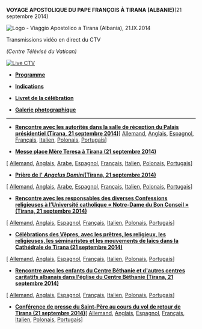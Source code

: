 **VOYAGE APOSTOLIQUE DU PAPE FRANÇOIS À TIRANA (ALBANIE)**(21 septembre 2014)

![Logo - Viaggio Apostolico a Tirana (Albania), 21.IX.2014](/content/dam/francesco/images/travels/2014/img/logo-albania2014.jpg)

Transmissions vidéo en direct du CTV

*(Centre Télévisé du Vatican)*

[![Live CTV](http://w2.vatican.va/content/dam/francesco/images/img/player.jpg)](http://www.ctv.va/content/ctv/it/livetv.html)

- **[Programme](/content/francesco/fr/travels/2014/documents/papa-francesco-programma-albania-2014.html)**

- **[Indications](http://www.vatican.va/news_services/liturgy/2014/documents/ns_lit_doc_20140921_indicazioni-viaggio-apostolico-tirana_it.html)**

- **[Livret de la célébration](http://www.vatican.va/news_services/liturgy/libretti/2014/20140921-libretto-messa-albania.pdf)**

- [**Galerie photographique**](http://www.photogallery.va/content/photogallery/fr/eventi/tirana2014.html)





* * *


- **[Rencontre avec les autorités dans la salle de réception du Palais présidentiel (Tirana, 21 septembre 2014)](/content/francesco/fr/speeches/2014/september/documents/papa-francesco_20140921_albania-autorita.html)**\[ [Allemand](/content/francesco/de/speeches/2014/september/documents/papa-francesco_20140921_albania-autorita.html), [Anglais](/content/francesco/en/speeches/2014/september/documents/papa-francesco_20140921_albania-autorita.html), [Espagnol](/content/francesco/es/speeches/2014/september/documents/papa-francesco_20140921_albania-autorita.html), [Français](/content/francesco/fr/speeches/2014/september/documents/papa-francesco_20140921_albania-autorita.html), [Italien](/content/francesco/it/speeches/2014/september/documents/papa-francesco_20140921_albania-autorita.html), [Polonais](/content/francesco/pl/speeches/2014/september/documents/papa-francesco_20140921_albania-autorita.html), [Portugais](/content/francesco/pt/speeches/2014/september/documents/papa-francesco_20140921_albania-autorita.html)\]


- **[Messe place Mère Teresa à Tirana (21 septembre 2014)](/content/francesco/fr/homilies/2014/documents/papa-francesco_20140921_albania-omelia.html)**

\[ [Allemand](/content/francesco/de/homilies/2014/documents/papa-francesco_20140921_albania-omelia.html), [Anglais](/content/francesco/en/homilies/2014/documents/papa-francesco_20140921_albania-omelia.html), [Arabe](/content/francesco/ar/homilies/2014/documents/papa-francesco_20140921_albania-omelia.html), [Espagnol](/content/francesco/es/homilies/2014/documents/papa-francesco_20140921_albania-omelia.html), [Français](/content/francesco/fr/homilies/2014/documents/papa-francesco_20140921_albania-omelia.html), [Italien](/content/francesco/it/homilies/2014/documents/papa-francesco_20140921_albania-omelia.html), [Polonais](/content/francesco/pl/homilies/2014/documents/papa-francesco_20140921_albania-omelia.html), [Portugais](/content/francesco/pt/homilies/2014/documents/papa-francesco_20140921_albania-omelia.html)\]


- **[Prière de l' *Angelus Domini*(Tirana, 21 septembre 2014)](/content/francesco/fr/angelus/2014/documents/papa-francesco_angelus-albania_20140921.html)**

\[ [Allemand](/content/francesco/de/angelus/2014/documents/papa-francesco_angelus-albania_20140921.html), [Anglais](/content/francesco/en/angelus/2014/documents/papa-francesco_angelus-albania_20140921.html), [Arabe](/content/francesco/ar/angelus/2014/documents/papa-francesco_angelus-albania_20140921.html), [Espagnol](/content/francesco/es/angelus/2014/documents/papa-francesco_angelus-albania_20140921.html), [Français](/content/francesco/fr/angelus/2014/documents/papa-francesco_angelus-albania_20140921.html), [Italien](/content/francesco/it/angelus/2014/documents/papa-francesco_angelus-albania_20140921.html), [Polonais](/content/francesco/pl/angelus/2014/documents/papa-francesco_angelus-albania_20140921.html), [Portugais](/content/francesco/pt/angelus/2014/documents/papa-francesco_angelus-albania_20140921.html)\]


- **[Rencontre avec les responsables des diverses Confessions religieuses à l’Université catholique « Notre-Dame du Bon Conseil » (Tirana, 21 septembre 2014)](/content/francesco/fr/speeches/2014/september/documents/papa-francesco_20140921_albania-leaders-altre-religioni.html)**

\[ [Allemand](/content/francesco/de/speeches/2014/september/documents/papa-francesco_20140921_albania-leaders-altre-religioni.html), [Anglais](/content/francesco/en/speeches/2014/september/documents/papa-francesco_20140921_albania-leaders-altre-religioni.html), [Espagnol](/content/francesco/es/speeches/2014/september/documents/papa-francesco_20140921_albania-leaders-altre-religioni.html), [Français](/content/francesco/fr/speeches/2014/september/documents/papa-francesco_20140921_albania-leaders-altre-religioni.html), [Italien](/content/francesco/it/speeches/2014/september/documents/papa-francesco_20140921_albania-leaders-altre-religioni.html), [Polonais](/content/francesco/pl/speeches/2014/september/documents/papa-francesco_20140921_albania-leaders-altre-religioni.html), [Portugais](/content/francesco/pt/speeches/2014/september/documents/papa-francesco_20140921_albania-leaders-altre-religioni.html)\]


- **[Célébrations des Vêpres, avec les prêtres, les religieux, les religieuses, les séminaristes et les mouvements de laïcs dans la Cathédrale de Tirana (21 septembre 2014)](/content/francesco/fr/speeches/2014/september/documents/papa-francesco_20140921_albania-celebrazione-vespri.html)**

\[ [Allemand](/content/francesco/de/speeches/2014/september/documents/papa-francesco_20140921_albania-celebrazione-vespri.html), [Anglais](/content/francesco/en/speeches/2014/september/documents/papa-francesco_20140921_albania-celebrazione-vespri.html), [Espagnol](/content/francesco/es/speeches/2014/september/documents/papa-francesco_20140921_albania-celebrazione-vespri.html), [Français](/content/francesco/fr/speeches/2014/september/documents/papa-francesco_20140921_albania-celebrazione-vespri.html), [Italien](/content/francesco/it/speeches/2014/september/documents/papa-francesco_20140921_albania-celebrazione-vespri.html), [Polonais](/content/francesco/pl/speeches/2014/september/documents/papa-francesco_20140921_albania-celebrazione-vespri.html), [Portugais](/content/francesco/pt/speeches/2014/september/documents/papa-francesco_20140921_albania-celebrazione-vespri.html)\]


- **[Rencontre avec les enfants du Centre Béthanie et d'autres centres caritatifs albanais dans l'église du Centre Béthanie (Tirana, 21 septembre 2014)](/content/francesco/fr/speeches/2014/september/documents/papa-francesco_20140921_albania-bambini.html)**

\[ [Allemand](/content/francesco/de/speeches/2014/september/documents/papa-francesco_20140921_albania-bambini.html), [Anglais](/content/francesco/en/speeches/2014/september/documents/papa-francesco_20140921_albania-bambini.html), [Espagnol](/content/francesco/es/speeches/2014/september/documents/papa-francesco_20140921_albania-bambini.html), [Français](/content/francesco/fr/speeches/2014/september/documents/papa-francesco_20140921_albania-bambini.html), [Italien](/content/francesco/it/speeches/2014/september/documents/papa-francesco_20140921_albania-bambini.html), [Polonais](/content/francesco/pl/speeches/2014/september/documents/papa-francesco_20140921_albania-bambini.html), [Portugais](/content/francesco/pt/speeches/2014/september/documents/papa-francesco_20140921_albania-bambini.html)\]


- **[Conférence de presse du Saint-Père au cours du vol de retour de Tirana (21 septembre 2014)](/content/francesco/fr/speeches/2014/september/documents/papa-francesco_20140921_albania-conferenza-stampa.html)**\[ [Allemand](/content/francesco/de/speeches/2014/september/documents/papa-francesco_20140921_albania-conferenza-stampa.html), [Anglais](/content/francesco/en/speeches/2014/september/documents/papa-francesco_20140921_albania-conferenza-stampa.html), [Espagnol](/content/francesco/es/speeches/2014/september/documents/papa-francesco_20140921_albania-conferenza-stampa.html), [Français](/content/francesco/fr/speeches/2014/september/documents/papa-francesco_20140921_albania-conferenza-stampa.html), [Italien](/content/francesco/it/speeches/2014/september/documents/papa-francesco_20140921_albania-conferenza-stampa.html), [Polonais](/content/francesco/pl/speeches/2014/september/documents/papa-francesco_20140921_albania-conferenza-stampa.html), [Portugais](/content/francesco/pt/speeches/2014/september/documents/papa-francesco_20140921_albania-conferenza-stampa.html)\]